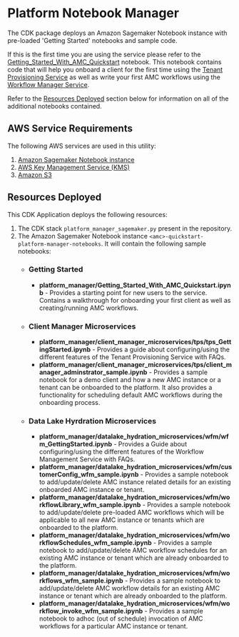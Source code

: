 # Platform Notebook Manager

The CDK package deploys an Amazon Sagemaker Notebook instance with pre-loaded 'Getting Started' notebooks and sample code.

If this is the first time you are using the service please refer to the [Getting_Started_With_AMC_Quickstart](./platform_manager/Getting_Started_With_AMC_Quickstart.ipynb) notebook. This notebook contains code that will help you onboard a client for the first time using the [Tenant Provisioning Service](./platform_manager/client_manager_microservices/README.md) as well as write your first AMC workflows using the [Workflow Manager Service](./platform_manager/datalake_hydration_microservices/README.md).

Refer to the [Resources Deployed](#resources-deployed) section below for information on all of the additional notebooks contained.


## AWS Service Requirements

The following AWS services are used in this utility:

1.  [Amazon Sagemaker Notebook instance](https://docs.aws.amazon.com/sagemaker/latest/dg/nbi.html)
2.  [AWS Key Management Service (KMS)](https://aws.amazon.com/kms/)
3.  [Amazon S3](https://aws.amazon.com/s3/)

## Resources Deployed

This CDK Application deploys the following resources:

1. The CDK stack `platform_manager_sagemaker.py` present in the repository.
2. The Amazon Sagemaker Notebook instance `<amc>-quickstart-platform-manager-notebooks`. It will contain the following sample notebooks:
   * ### Getting Started
      * **platform_manager/Getting_Started_With_AMC_Quickstart.ipynb** - Provides a starting point for new users to the service. Contains a walkthrough for onboarding your first client as well as creating/running AMC workflows.
   * ### Client Manager Microservices
      * **platform_manager/client_manager_microservices/tps/tps_GettingStarted.ipynb** - Provides a guide about configuring/using the different features of the Tenant Provisioning Service with FAQs.
      * **platform_manager/client_manager_microservices/tps/client_manager_adminstrator_sample.ipynb** - Provides a sample notebook for a demo client and how a new AMC instance or a tenant can be onboarded to the platform. It also provides a functionality for scheduling default AMC workflows during the onboarding process.
   * ### Data Lake Hyrdration Microservices
      * **platform_manager/datalake_hydration_microservices/wfm/wfm_GettingStarted.ipynb** - Provides a Guide about configuring/using the different features of the Workflow Management Service with FAQs.
      * **platform_manager/datalake_hydration_microservices/wfm/customerConfig_wfm_sample.ipynb** - Provides a sample notebook to add/update/delete AMC instance related details for an existing onboarded AMC instance or tenant.
      * **platform_manager/datalake_hydration_microservices/wfm/workflowLibrary_wfm_sample.ipynb** - Provides a sample notebook to add/update/delete pre-loaded AMC workflows which will be applicable to all new AMC instance or tenants which are onboarded to the platform.
      * **platform_manager/datalake_hydration_microservices/wfm/workflowSchedules_wfm_sample.ipynb** - Provides a sample notebook to add/update/delete AMC workflow schedules for an existing AMC instance or tenant which are already onboarded to the platform.
      * **platform_manager/datalake_hydration_microservices/wfm/workflows_wfm_sample.ipynb** - Provides a sample notebook to add/update/delete AMC workflow details for an existing AMC instance or tenant which are already onboarded to the platform.
      * **platform_manager/datalake_hydration_microservices/wfm/workflow_invoke_wfm_sample.ipynb** - Provides a sample notebook to adhoc (out of schedule) invocation of AMC workflows for a particular AMC instance or tenant.
